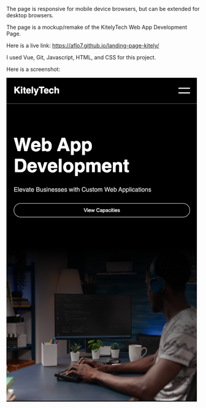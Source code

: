 The page is responsive for mobile device browsers, but can be extended for desktop browsers.

The page is a mockup/remake of the KitelyTech Web App Development Page.

Here is a live link: https://aflo7.github.io/landing-page-kitely/

I used Vue, Git, Javascript, HTML, and CSS for this project.

Here is a screenshot:

![alt](./ss.png)
